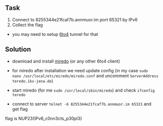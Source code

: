 ## Task

1. Connect to 8255344e21fcaf7b.annmuor.im port 65321 by IPv6
2. Collect the flag
* you may need to setup [6to4](https://en.wikipedia.org/wiki/6to4) tunnel for that

## Solution

* download and install [miredo](https://www.remlab.net/miredo/) (or any other 6to4 client)

* for miredo after installation we need update config (in my case ```sudo nano /usr/local/etc/miredo/miredo.conf``` and uncomment ```ServerAddress   teredo.iks-jena.de```)

* start miredo (for me ```sudo /usr/local/sbin/miredo```) and check ```ifconfig teredo```

* connect to server ```telnet -6 8255344e21fcaf7b.annmuor.im 65321``` and get flag

flag is NUP23{IPv6_c0nn3cts_p30pl3}